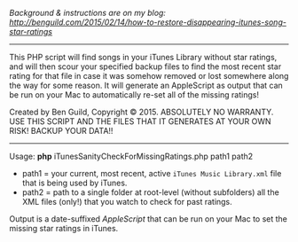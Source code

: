*Background & instructions are on my blog: http://benguild.com/2015/02/14/how-to-restore-disappearing-itunes-song-star-ratings*

---------------

This PHP script will find songs in your iTunes Library without star ratings, and will then scour your specified backup files to find the most recent star rating for that file in case it was somehow removed or lost somewhere along the way for some reason. It will generate an AppleScript as output that can be run on your Mac to automatically re-set all of the missing ratings!

Created by Ben Guild, Copyright © 2015. ABSOLUTELY NO WARRANTY. USE THIS SCRIPT AND THE FILES THAT IT GENERATES AT YOUR OWN RISK! BACKUP YOUR DATA!!

---------------

Usage:
**php** iTunesSanityCheckForMissingRatings.php path1 path2
- path1 = your current, most recent, active `iTunes Music Library.xml` file that is being used by iTunes.
- path2 = path to a single folder at root-level (without subfolders) all the XML files (only!) that you watch to check for past ratings.

Output is a date-suffixed *AppleScript* that can be run on your Mac to set the missing star ratings in iTunes.
